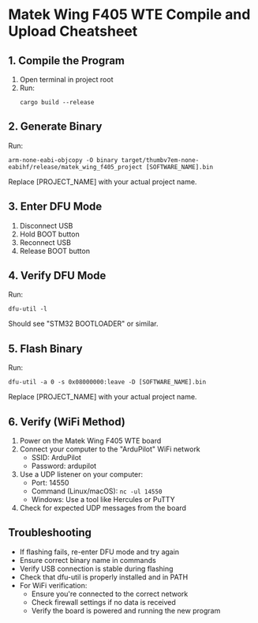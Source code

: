 # Matek Wing F405 WTE Compile and Upload Cheatsheet

## 1. Compile the Program

1. Open terminal in project root
2. Run:
   ```
   cargo build --release
   ```

## 2. Generate Binary

Run:
```
arm-none-eabi-objcopy -O binary target/thumbv7em-none-eabihf/release/matek_wing_f405_project [SOFTWARE_NAME].bin
```
Replace [PROJECT_NAME] with your actual project name.

## 3. Enter DFU Mode

1. Disconnect USB
2. Hold BOOT button
3. Reconnect USB
4. Release BOOT button

## 4. Verify DFU Mode

Run:
```
dfu-util -l
```
Should see "STM32 BOOTLOADER" or similar.

## 5. Flash Binary

Run:
```
dfu-util -a 0 -s 0x08000000:leave -D [SOFTWARE_NAME].bin
```
Replace [PROJECT_NAME] with your actual project name.

## 6. Verify (WiFi Method)

1. Power on the Matek Wing F405 WTE board
2. Connect your computer to the "ArduPilot" WiFi network
    - SSID: ArduPilot
    - Password: ardupilot
3. Use a UDP listener on your computer:
    - Port: 14550
    - Command (Linux/macOS): `nc -ul 14550`
    - Windows: Use a tool like Hercules or PuTTY
4. Check for expected UDP messages from the board

## Troubleshooting

- If flashing fails, re-enter DFU mode and try again
- Ensure correct binary name in commands
- Verify USB connection is stable during flashing
- Check that dfu-util is properly installed and in PATH
- For WiFi verification:
    - Ensure you're connected to the correct network
    - Check firewall settings if no data is received
    - Verify the board is powered and running the new program